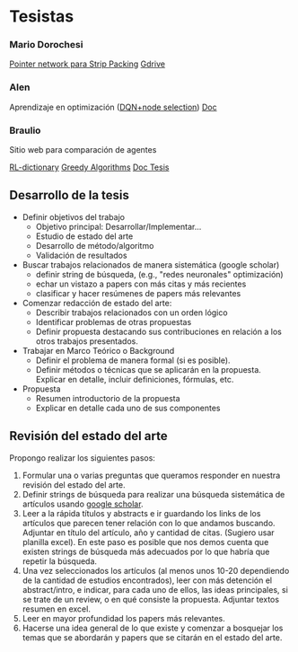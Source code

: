# Tesistas


### Mario Dorochesi

 [Pointer network para Strip Packing](https://docs.google.com/file/d/16rEuyZvjUEz97w8JB2fqRzhR4UbZYEEV/edit)
[Gdrive](https://drive.google.com/drive/folders/1cedE7d42QyY1Ujf7PnIt2TDvdcjnBc9t?usp=sharing)


### Alen
Aprendizaje en optimización ([DQN+node selection](https://docs.google.com/file/d/1ma_yMXg5BGIQD7mN_ivIWvUrEvG_LSD2/edit))
[Doc](https://drive.google.com/drive/folders/1OF70LOVH-SEvnIcca68kWEruzN_Tyd14?usp=sharing)


### Braulio
 
 Sitio web para comparación de agentes
 
[RL-dictionary](https://towardsdatascience.com/the-complete-reinforcement-learning-dictionary-e16230b7d24e)
[Greedy Algorithms](https://brilliant.org/wiki/greedy-algorithm/#:~:text=A%20greedy%20algorithm%20is%20a,to%20solve%20the%20entire%20problem.)
[Doc Tesis](https://www.icloud.com/pages/0kgVh7Aw6mPGxySoSILZwrgfw#Informe_Seminario)


## Desarrollo de la tesis

- Definir objetivos del trabajo
   - Objetivo principal: Desarrollar/Implementar...
   - Estudio de estado del arte
   - Desarrollo de método/algoritmo
   - Validación de resultados
- Buscar trabajos relacionados de manera sistemática (google scholar)
	- definir string de búsqueda, (e.g., "redes neuronales" optimización)
	- echar un vistazo a papers con más citas y más recientes
	- clasificar y hacer resúmenes de papers más relevantes
- Comenzar redacción de estado del arte:
	- Describir trabajos relacionados con un orden lógico
	- Identificar problemas de otras propuestas
	- Definir propuesta destacando sus contribuciones en relación a los otros trabajos presentados.
- Trabajar en Marco Teórico o Background
	- Definir el problema de manera formal (si es posible).
	- Definir métodos o técnicas que se aplicarán en la propuesta. Explicar en detalle, incluir definiciones, fórmulas, etc. 
- Propuesta
	- Resumen introductorio de la propuesta
	- Explicar en detalle cada uno de sus componentes

Revisión del estado del arte
---

Propongo realizar los siguientes pasos:

1. Formular una o varias preguntas que queramos responder en nuestra revisión del estado del arte.
2. Definir strings de búsqueda para realizar una búsqueda sistemática de artículos usando [google scholar](http://scholar.google.es/).
3. Leer a la rápida títulos y abstracts e ir guardando los links de los artículos que parecen tener relación con lo que andamos buscando. Adjuntar en título del artículo, año y cantidad de citas. (Sugiero usar planilla excel). En este paso es posible que nos demos cuenta que existen strings de búsqueda más adecuados por lo que habría que repetir la búsqueda. 
4. Una vez seleccionados los artículos (al menos unos 10-20 dependiendo de la cantidad de estudios encontrados), leer con más detención el abstract/intro, e indicar, para cada uno de ellos, las ideas principales, si se trate de un review, o en qué consiste la propuesta. Adjuntar textos resumen en excel.
5. Leer en mayor profundidad los papers más relevantes.
6. Hacerse una idea general de lo que existe y comenzar a bosquejar los temas que se abordarán y papers que se citarán en el estado del arte.



<!--stackedit_data:
eyJoaXN0b3J5IjpbLTE3NzAxMjk1MjcsOTA3MjA4MDE3LC01Mj
YyODU1MzNdfQ==
-->